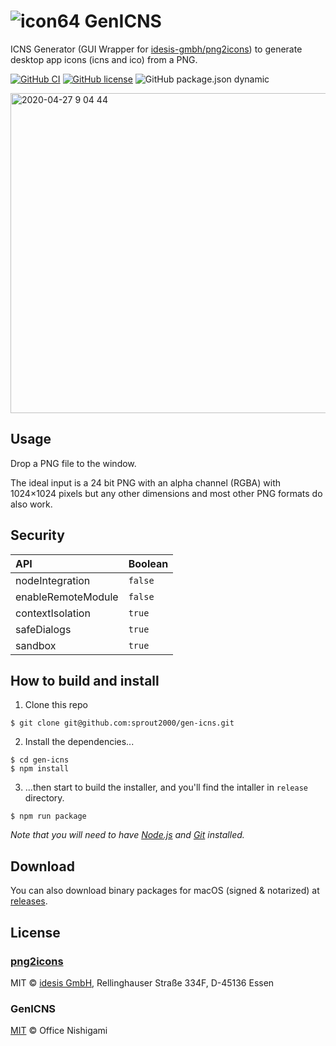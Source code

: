 # ![icon64](https://user-images.githubusercontent.com/52094761/80297794-80f1f580-87c1-11ea-9726-39fa0efe9581.png) GenICNS

ICNS Generator (GUI Wrapper for [idesis-gmbh/png2icons](https://github.com/idesis-gmbh/png2icons)) to generate desktop app icons (icns and ico) from a PNG.

[![GitHub CI](https://github.com/sprout2000/gen-icns/workflows/GitHub%20CI/badge.svg)](https://github.com/sprout2000/gen-icns/actions?query=workflow%3A%22GitHub+CI%22)
[![GitHub license](https://img.shields.io/github/license/sprout2000/gen-icns)](https://github.com/sprout2000/gen-icns/blob/master/LICENSE.md)
![GitHub package.json dynamic](https://img.shields.io/github/package-json/keywords/sprout2000/gen-icns)

<img width="512" alt="2020-04-27 9 04 44" src="https://user-images.githubusercontent.com/52094761/80323428-51e18f80-8866-11ea-9f93-aedd454bbc18.png">


## Usage

Drop a PNG file to the window.

The ideal input is a 24 bit PNG with an alpha channel (RGBA) with 1024×1024 pixels but any other dimensions and most other PNG formats do also work. 

## Security

API | Boolean
:--- | :---
nodeIntegration | `false`
enableRemoteModule | `false`
contextIsolation | `true`
safeDialogs | `true`
sandbox | `true`

## How to build and install

1. Clone this repo

```
$ git clone git@github.com:sprout2000/gen-icns.git
```

2. Install the dependencies...

```
$ cd gen-icns
$ npm install
```

3. ...then start to build the installer, and you'll find the intaller in `release` directory.

```
$ npm run package
```

*Note that you will need to have [Node.js](https://nodejs.org/en/) and [Git](https://git-scm.com/) installed.*

## Download

You can also download binary packages for macOS (signed & notarized) at [releases](https://github.com/sprout2000/gen-icns/releases).


## License

### [png2icons](https://github.com/idesis-gmbh/png2icons)

MIT © [idesis GmbH](https://www.idesis.de), Rellinghauser Straße 334F, D-45136 Essen

### GenICNS

[MIT](https://github.com/sprout2000/lessview/blob/master/LICENSE.md) © Office Nishigami
